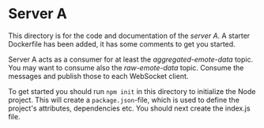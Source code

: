 # Server A

This directory is for the code and documentation of the _server A_. A starter Dockerfile has been added, it has some comments to get you started.

Server A acts as a consumer for at least the _aggregated-emote-data_ topic. You may want to consume also the _raw-emote-data_ topic. Consume the messages and publish those to each WebSocket client.

To get started you should run `npm init` in this directory to initialize the Node project. This will create a `package.json`-file, which is used to define the project's attributes, dependencies etc. You should next create the index.js file.
